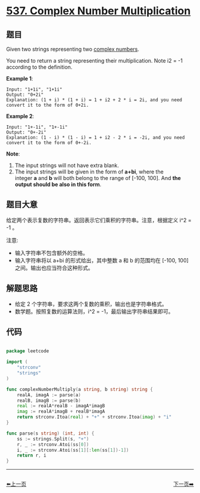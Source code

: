 # [537. Complex Number Multiplication](https://leetcode.com/problems/complex-number-multiplication/)


## 题目

Given two strings representing two [complex numbers](https://en.wikipedia.org/wiki/Complex_number).

You need to return a string representing their multiplication. Note i2 = -1 according to the definition.

**Example 1**:

```
Input: "1+1i", "1+1i"
Output: "0+2i"
Explanation: (1 + i) * (1 + i) = 1 + i2 + 2 * i = 2i, and you need convert it to the form of 0+2i.
```

**Example 2**:

```
Input: "1+-1i", "1+-1i"
Output: "0+-2i"
Explanation: (1 - i) * (1 - i) = 1 + i2 - 2 * i = -2i, and you need convert it to the form of 0+-2i.
```

**Note**:

1. The input strings will not have extra blank.
2. The input strings will be given in the form of **a+bi**, where the integer **a** and **b** will both belong to the range of [-100, 100]. And **the output should be also in this form**.

## 题目大意

给定两个表示复数的字符串。返回表示它们乘积的字符串。注意，根据定义 i^2 = -1 。

注意:

- 输入字符串不包含额外的空格。
- 输入字符串将以 a+bi 的形式给出，其中整数 a 和 b 的范围均在 [-100, 100] 之间。输出也应当符合这种形式。



## 解题思路

- 给定 2 个字符串，要求这两个复数的乘积，输出也是字符串格式。
- 数学题。按照复数的运算法则，i^2 = -1，最后输出字符串结果即可。

## 代码

```go

package leetcode

import (
	"strconv"
	"strings"
)

func complexNumberMultiply(a string, b string) string {
	realA, imagA := parse(a)
	realB, imagB := parse(b)
	real := realA*realB - imagA*imagB
	imag := realA*imagB + realB*imagA
	return strconv.Itoa(real) + "+" + strconv.Itoa(imag) + "i"
}

func parse(s string) (int, int) {
	ss := strings.Split(s, "+")
	r, _ := strconv.Atoi(ss[0])
	i, _ := strconv.Atoi(ss[1][:len(ss[1])-1])
	return r, i
}

```


----------------------------------------------
<div style="display: flex;justify-content: space-between;align-items: center;">
<p><a href="https://books.halfrost.com/leetcode/ChapterFour/0500~0599/0532.K-diff-Pairs-in-an-Array/">⬅️上一页</a></p>
<p><a href="https://books.halfrost.com/leetcode/ChapterFour/0500~0599/0538.Convert-BST-to-Greater-Tree/">下一页➡️</a></p>
</div>
